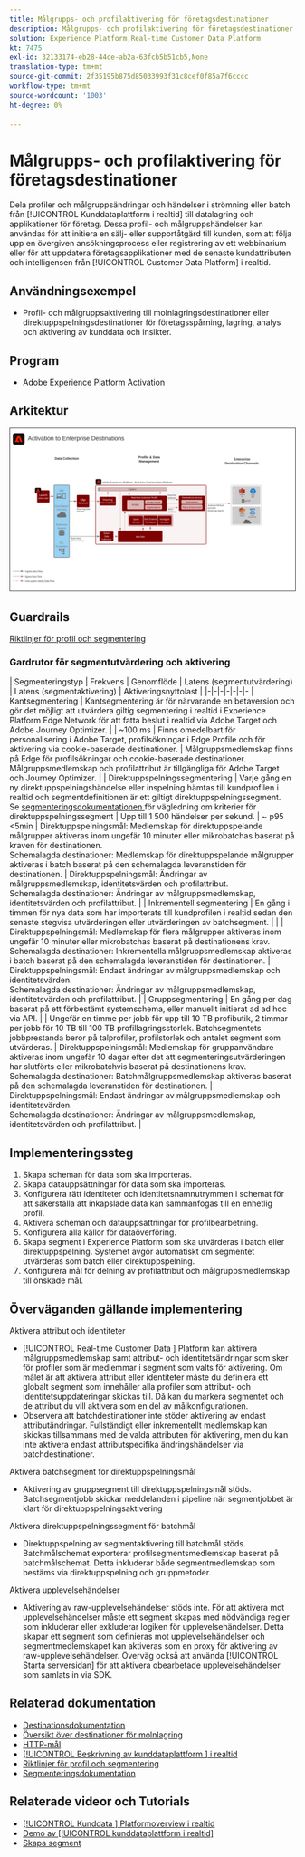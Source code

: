 ```yaml
---
title: Målgrupps- och profilaktivering för företagsdestinationer
description: Målgrupps- och profilaktivering för företagsdestinationer
solution: Experience Platform,Real-time Customer Data Platform
kt: 7475
exl-id: 32133174-eb28-44ce-ab2a-63fcb5b51cb5,None
translation-type: tm+mt
source-git-commit: 2f35195b875d85033993f31c8cef0f85a7f6cccc
workflow-type: tm+mt
source-wordcount: '1003'
ht-degree: 0%

---
```


# Målgrupps- och profilaktivering för företagsdestinationer

Dela profiler och målgruppsändringar och händelser i strömning eller batch från [!UICONTROL Kunddataplattform i realtid] till datalagring och applikationer för företag. Dessa profil- och målgruppshändelser kan användas för att initiera en sälj- eller supportåtgärd till kunden, som att följa upp en övergiven ansökningsprocess eller registrering av ett webbinarium eller för att uppdatera företagsapplikationer med de senaste kundattributen och intelligensen från [!UICONTROL Customer Data Platform] i realtid.

## Användningsexempel

* Profil- och målgruppsaktivering till molnlagringsdestinationer eller direktuppspelningsdestinationer för företagsspårning, lagring, analys och aktivering av kunddata och insikter.

## Program

* Adobe Experience Platform Activation

## Arkitektur

<img src="assets/enterprise_destination.svg" alt="Referensarkitektur för Enterprise Activation Scenario" style="border:1px solid #4a4a4a" />

## Guardrails

[Riktlinjer för profil och segmentering](https://experienceleague.adobe.com/docs/experience-platform/profile/guardrails.html?lang=en)

### Gardrutor för segmentutvärdering och aktivering

| Segmenteringstyp | Frekvens | Genomflöde | Latens (segmentutvärdering) | Latens (segmentaktivering) | Aktiveringsnyttolast |
|-|-|-|-|-|-|-
| Kantsegmentering | Kantsegmentering är för närvarande en betaversion och gör det möjligt att utvärdera giltig segmentering i realtid i Experience Platform Edge Network för att fatta beslut i realtid via Adobe Target och Adobe Journey Optimizer. |  | ~100 ms | Finns omedelbart för personalisering i Adobe Target, profilsökningar i Edge Profile och för aktivering via cookie-baserade destinationer. | Målgruppsmedlemskap finns på Edge för profilsökningar och cookie-baserade destinationer.<br>Målgruppsmedlemskap och profilattribut är tillgängliga för Adobe Target och Journey Optimizer.  |
| Direktuppspelningssegmentering | Varje gång en ny direktuppspelningshändelse eller inspelning hämtas till kundprofilen i realtid och segmentdefinitionen är ett giltigt direktuppspelningssegment. <br>Se  [segmenteringsdokumentationen ](https://experienceleague.adobe.com/docs/experience-platform/segmentation/api/streaming-segmentation.html) för vägledning om kriterier för direktuppspelningssegment | Upp till 1 500 händelser per sekund.  | ~ p95 &lt;5min | Direktuppspelningsmål: Medlemskap för direktuppspelande målgrupper aktiveras inom ungefär 10 minuter eller mikrobatchas baserat på kraven för destinationen.<br>Schemalagda destinationer: Medlemskap för direktuppspelande målgrupper aktiveras i batch baserat på den schemalagda leveranstiden för destinationen. | Direktuppspelningsmål: Ändringar av målgruppsmedlemskap, identitetsvärden och profilattribut.<br>Schemalagda destinationer: Ändringar av målgruppsmedlemskap, identitetsvärden och profilattribut. |
| Inkrementell segmentering | En gång i timmen för nya data som har importerats till kundprofilen i realtid sedan den senaste stegvisa utvärderingen eller utvärderingen av batchsegment. |  |  | Direktuppspelningsmål: Medlemskap för flera målgrupper aktiveras inom ungefär 10 minuter eller mikrobatchas baserat på destinationens krav.<br>Schemalagda destinationer: Inkrementella målgruppsmedlemskap aktiveras i batch baserat på den schemalagda leveranstiden för destinationen. | Direktuppspelningsmål: Endast ändringar av målgruppsmedlemskap och identitetsvärden.<br>Schemalagda destinationer: Ändringar av målgruppsmedlemskap, identitetsvärden och profilattribut. |
| Gruppsegmentering | En gång per dag baserat på ett förbestämt systemschema, eller manuellt initierat ad ad hoc via API. |  | Ungefär en timme per jobb för upp till 10 TB profibutik, 2 timmar per jobb för 10 TB till 100 TB profillagringsstorlek. Batchsegmentets jobbprestanda beror på talprofiler, profilstorlek och antalet segment som utvärderas. | Direktuppspelningsmål: Medlemskap för gruppanvändare aktiveras inom ungefär 10 dagar efter det att segmenteringsutvärderingen har slutförts eller mikrobatchvis baserat på destinationens krav.<br>Schemalagda destinationer: Batchmålgruppsmedlemskap aktiveras baserat på den schemalagda leveranstiden för destinationen. | Direktuppspelningsmål: Endast ändringar av målgruppsmedlemskap och identitetsvärden.<br>Schemalagda destinationer: Ändringar av målgruppsmedlemskap, identitetsvärden och profilattribut. |



## Implementeringssteg

1. Skapa scheman för data som ska importeras.
1. Skapa datauppsättningar för data som ska importeras.
1. Konfigurera rätt identiteter och identitetsnamnutrymmen i schemat för att säkerställa att inkapslade data kan sammanfogas till en enhetlig profil.
1. Aktivera scheman och datauppsättningar för profilbearbetning.
1. Konfigurera alla källor för dataöverföring.
1. Skapa segment i Experience Platform som ska utvärderas i batch eller direktuppspelning. Systemet avgör automatiskt om segmentet utvärderas som batch eller direktuppspelning.
1. Konfigurera mål för delning av profilattribut och målgruppsmedlemskap till önskade mål.

## Överväganden gällande implementering

Aktivera attribut och identiteter

* [!UICONTROL Real-time Customer Data ] Platform kan aktivera målgruppsmedlemskap samt attribut- och identitetsändringar som sker för profiler som är medlemmar i segment som valts för aktivering. Om målet är att aktivera attribut eller identiteter måste du definiera ett globalt segment som innehåller alla profiler som attribut- och identitetsuppdateringar skickas till. Då kan du markera segmentet och de attribut du vill aktivera som en del av målkonfigurationen.
* Observera att batchdestinationer inte stöder aktivering av endast attributändringar. Fullständigt eller inkrementellt medlemskap kan skickas tillsammans med de valda attributen för aktivering, men du kan inte aktivera endast attributspecifika ändringshändelser via batchdestinationer.

Aktivera batchsegment för direktuppspelningsmål

* Aktivering av gruppsegment till direktuppspelningsmål stöds. Batchsegmentjobb skickar meddelanden i pipeline när segmentjobbet är klart för direktuppspelningsaktivering

Aktivera direktuppspelningssegment för batchmål

* Direktuppspelning av segmentaktivering till batchmål stöds. Batchmålschemat exporterar profilsegmentsmedlemskap baserat på batchmålschemat. Detta inkluderar både segmentmedlemskap som bestäms via direktuppspelning och gruppmetoder.

Aktivera upplevelsehändelser

* Aktivering av raw-upplevelsehändelser stöds inte. För att aktivera mot upplevelsehändelser måste ett segment skapas med nödvändiga regler som inkluderar eller exkluderar logiken för upplevelsehändelser. Detta skapar ett segment som definieras mot upplevelsehändelser och segmentmedlemskapet kan aktiveras som en proxy för aktivering av raw-upplevelsehändelser. Överväg också att använda [!UICONTROL Starta serversidan] för att aktivera obearbetade upplevelsehändelser som samlats in via SDK.

## Relaterad dokumentation

* [Destinationsdokumentation](https://experienceleague.adobe.com/docs/experience-platform/destinations/catalog/overview.html)
* [Översikt över destinationer för molnlagring](https://experienceleague.adobe.com/docs/experience-platform/destinations/catalog/cloud-storage/overview.html?lang=en#catalog)
* [HTTP-mål](https://experienceleague.adobe.com/docs/experience-platform/destinations/catalog/http-destination.html?lang=en#overview)
* [[!UICONTROL Beskrivning av kunddataplattform ] i realtid](https://helpx.adobe.com/legal/product-descriptions/real-time-customer-data-platform.html)
* [Riktlinjer för profil och segmentering](https://experienceleague.adobe.com/docs/experience-platform/profile/guardrails.html?lang=en)
* [Segmenteringsdokumentation](https://experienceleague.adobe.com/docs/experience-platform/segmentation/api/streaming-segmentation.html)

## Relaterade videor och Tutorials

* [[!UICONTROL Kunddata ] Platformoverview i realtid](https://experienceleague.adobe.com/docs/platform-learn/tutorials/application-services/rtcdp/understanding-the-real-time-customer-data-platform.html)
* [Demo av  [!UICONTROL kunddataplattform i realtid]](https://experienceleague.adobe.com/docs/platform-learn/tutorials/application-services/rtcdp/demo.html)
* [Skapa segment](https://experienceleague.adobe.com/docs/platform-learn/tutorials/segments/create-segments.html)
